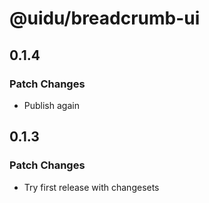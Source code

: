 # @uidu/breadcrumb-ui

## 0.1.4

### Patch Changes

- Publish again

## 0.1.3

### Patch Changes

- Try first release with changesets
